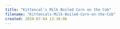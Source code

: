 ```yaml
---
title: "Kittencal's Milk Boiled Corn on the Cob"
filename: "Kittencals-Milk-Boiled-Corn-on-the-Cob"
created: 2020-07-04 13:30:06
---
```


